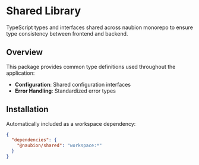 # Shared Library

TypeScript types and interfaces shared across naubion monorepo to ensure type consistency between frontend and backend.

## Overview

This package provides common type definitions used throughout the application:

- **Configuration**: Shared configuration interfaces
- **Error Handling**: Standardized error types

## Installation

Automatically included as a workspace dependency:

```json
{
  "dependencies": {
    "@naubion/shared": "workspace:*"
  }
}
```
